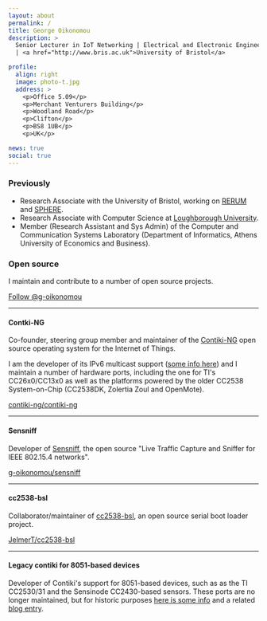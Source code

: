 ```yaml
---
layout: about
permalink: /
title: George Oikonomou
description: >
  Senior Lecturer in IoT Networking | Electrical and Electronic Engineering
  | <a href="http://www.bris.ac.uk">University of Bristol</a>

profile:
  align: right
  image: photo-t.jpg
  address: >
    <p>Office 5.09</p>
    <p>Merchant Venturers Building</p>
    <p>Woodland Road</p>
    <p>Clifton</p>
    <p>BS8 1UB</p>
    <p>UK</p>

news: true
social: true
---
```




### Previously

* Research Associate with the University of Bristol, working on
  [RERUM](https://ict-rerum.eu) and [SPHERE](http://irc-sphere.ac.uk).
* Research Associate with Computer Science at
    [Loughborough University](http://www.lboro.ac.uk).
* Member (Research Assistant and Sys Admin) of the Computer and Communication
  Systems Laboratory (Department of Informatics, Athens University of Economics
  and Business).

### Open source
I maintain and contribute to a number of open source projects.

<a class="github-button" href="https://github.com/g-oikonomou"
   data-show-count="true"
   aria-label="Follow @g-oikonomou on GitHub">Follow @g-oikonomou</a>

---

#### Contki-NG
Co-founder, steering group member and maintainer of the
[Contiki-NG](http://www.contiki-ng.org) open source operating system for the
Internet of Things.

I am the developer of its IPv6 multicast support
([some info here](http://blog.spd.gr/2012/04/multicast-support-for-6lowpans-with.html))
and I maintain a number of hardware ports, including the one for TI's
CC26x0/CC13x0 as well as the platforms powered by the older CC2538 System-on-Chip
(CC2538DK, Zolertia Zoul and OpenMote).

<a class="github-button" href="https://github.com/contiki-ng/contiki-ng"
   data-icon="octicon-star" data-show-count="true"
   aria-label="Star contiki-ng/contiki-ng on GitHub">contiki-ng/contiki-ng</a>

---

#### Sensniff
Developer of [Sensniff](https://github.com/g-oikonomou/sensniff), the
open source "Live Traffic Capture and Sniffer for IEEE 802.15.4 networks".

<a class="github-button" href="https://github.com/g-oikonomou/sensniff"
   data-icon="octicon-star" data-show-count="true"
   aria-label="Star g-oikonomou/sensniff on GitHub">g-oikonomou/sensniff</a>

---

#### cc2538-bsl
Collaborator/maintainer of [cc2538-bsl](https://github.com/JelmerT/cc2538-bsl),
an open source serial boot loader project.

<a class="github-button" href="https://github.com/JelmerT/cc2538-bsl"
   data-icon="octicon-star" data-show-count="true"
   aria-label="Star JelmerT/cc2538-bsl on GitHub">JelmerT/cc2538-bsl</a>

---

#### Legacy contiki for 8051-based devices
Developer of Contiki's support for 8051-based devices, such as as the TI
CC2530/31 and the Sensinode CC2430-based sensors. These ports are no longer
maintained, but for historic purposes
[here is some info](https://github.com/contiki-os/contiki/wiki/8051-Based-Platforms)
and a related
[blog entry](http://blog.spd.gr/2011/12/contiki-for-cc2530-with-uipv6rpl.html).
